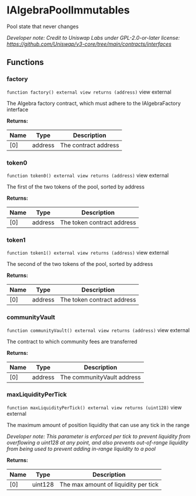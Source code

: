 

# IAlgebraPoolImmutables


Pool state that never changes



*Developer note: Credit to Uniswap Labs under GPL-2.0-or-later license:
https://github.com/Uniswap/v3-core/tree/main/contracts/interfaces*


## Functions
### factory


`function factory() external view returns (address)` view external

The Algebra factory contract, which must adhere to the IAlgebraFactory interface




**Returns:**

| Name | Type | Description |
| ---- | ---- | ----------- |
| [0] | address | The contract address |

### token0


`function token0() external view returns (address)` view external

The first of the two tokens of the pool, sorted by address




**Returns:**

| Name | Type | Description |
| ---- | ---- | ----------- |
| [0] | address | The token contract address |

### token1


`function token1() external view returns (address)` view external

The second of the two tokens of the pool, sorted by address




**Returns:**

| Name | Type | Description |
| ---- | ---- | ----------- |
| [0] | address | The token contract address |

### communityVault


`function communityVault() external view returns (address)` view external

The contract to which community fees are transferred




**Returns:**

| Name | Type | Description |
| ---- | ---- | ----------- |
| [0] | address | The communityVault address |

### maxLiquidityPerTick


`function maxLiquidityPerTick() external view returns (uint128)` view external

The maximum amount of position liquidity that can use any tick in the range

*Developer note: This parameter is enforced per tick to prevent liquidity from overflowing a uint128 at any point, and
also prevents out-of-range liquidity from being used to prevent adding in-range liquidity to a pool*




**Returns:**

| Name | Type | Description |
| ---- | ---- | ----------- |
| [0] | uint128 | The max amount of liquidity per tick |

